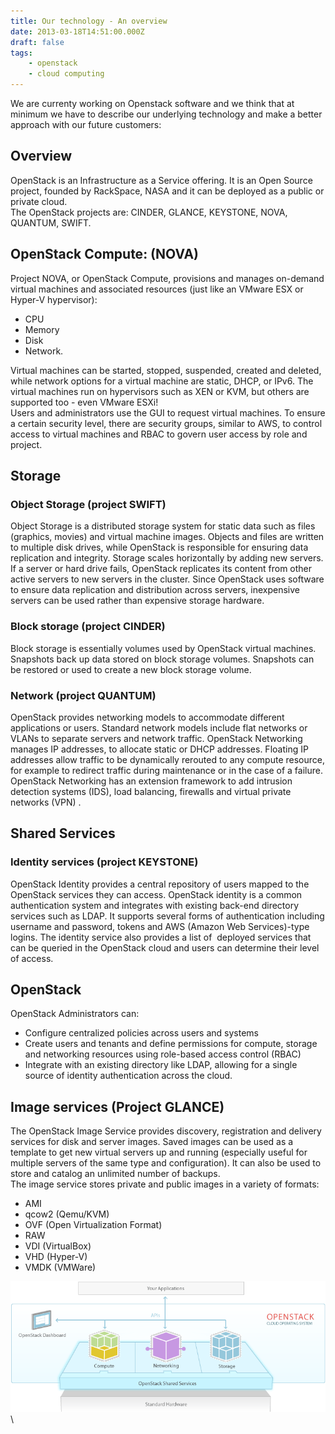 ```yaml
---
title: Our technology - An overview
date: 2013-03-18T14:51:00.000Z
draft: false
tags:
    - openstack
    - cloud computing
---
```


We are currenty working on Openstack software and we think that at minimum we have to describe our underlying technology and make a better approach with our future customers:  
  
## Overview
OpenStack is an Infrastructure as a Service offering. It is an Open Source project, founded by RackSpace, NASA and it can be deployed as a public or private cloud.  
The OpenStack projects are: CINDER, GLANCE, KEYSTONE, NOVA, QUANTUM, SWIFT.  
  
## OpenStack Compute: (NOVA)
Project NOVA, or OpenStack Compute, provisions and manages on-demand virtual machines and associated resources (just like an VMware ESX or Hyper-V hypervisor): 

* CPU
* Memory
* Disk
* Network.

Virtual machines can be started, stopped, suspended, created and deleted, while network options for a virtual machine are static, DHCP, or IPv6. The virtual machines run on hypervisors such as XEN or KVM, but others are supported too - even VMware ESXi!  
Users and administrators use the GUI to request virtual machines. To ensure a certain security level, there are security groups, similar to AWS, to control access to virtual machines and RBAC to govern user access by role and project.  
  
## Storage
### Object Storage (project SWIFT)
Object Storage is a distributed storage system for static data such as files (graphics, movies) and virtual machine images. Objects and files are written to multiple disk drives, while OpenStack is responsible for ensuring data replication and integrity. Storage scales horizontally by adding new servers. If a server or hard drive fails, OpenStack replicates its content from other active servers to new servers in the cluster. Since OpenStack uses software to ensure data replication and distribution across servers, inexpensive servers can be used rather than expensive storage hardware.  
  
### Block storage (project CINDER)
Block storage is essentially volumes used by OpenStack virtual machines. Snapshots back up data stored on block storage volumes. Snapshots can be restored or used to create a new block storage volume.  
  
### Network (project QUANTUM)
OpenStack provides networking models to accommodate different applications or users. Standard network models include flat networks or VLANs to separate servers and network traffic. OpenStack Networking manages IP addresses, to allocate static or DHCP addresses. Floating IP addresses allow traffic to be dynamically rerouted to any compute resource, for example to redirect traffic during maintenance or in the case of a failure. OpenStack Networking has an extension framework to add intrusion detection systems (IDS), load balancing, firewalls and virtual private networks (VPN) .  
  
## Shared Services
### Identity services (project KEYSTONE)
OpenStack Identity provides a central repository of users mapped to the OpenStack services they can access. OpenStack identity is a common authentication system and integrates with existing back-end directory services such as LDAP. It supports several forms of authentication including username and password, tokens and AWS (Amazon Web Services)-type logins. The identity service also provides a list of  deployed services that can be queried in the OpenStack cloud and users can determine their level of access.

## OpenStack

OpenStack Administrators can:  

* Configure centralized policies across users and systems
* Create users and tenants and define permissions for compute, storage and networking resources using role-based access control (RBAC)
* Integrate with an existing directory like LDAP, allowing for a single source of identity authentication across the cloud.

  
## Image services (Project GLANCE)
The OpenStack Image Service provides discovery, registration and delivery services for disk and server images. Saved images can be used as a template to get new virtual servers up and running (especially useful for multiple servers of the same type and configuration). It can also be used to store and catalog an unlimited number of backups.  
The image service stores private and public images in a variety of formats:  

* AMI
* qcow2 (Qemu/KVM)
* OVF (Open Virtualization Format)
* RAW
* VDI (VirtualBox)
* VHD (Hyper-V)
* VMDK (VMWare)

![OpenStack Software Diagram](/static/openstack-software-diagram.png 'OpenStack Software Diagram')
\